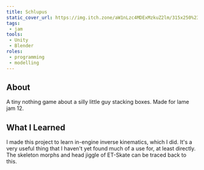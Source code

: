 ```yaml
---
title: Schlupus
static_cover_url: https://img.itch.zone/aW1nLzc4MDExMzkuZ2lm/315x250%23cm/57b1BS.gif
tags:
 - jam
tools:
 - Unity
 - Blender
roles:
 - programming
 - modelling
---
```


## About
A tiny nothing game about a silly little guy stacking boxes. Made for lame jam 12.

## What I Learned
I made this project to learn in-engine inverse kinematics, which I did. It's a very useful thing that I haven't yet found much of a use for, at least directly. The skeleton morphs and head jiggle of ET-Skate can be traced back to this.